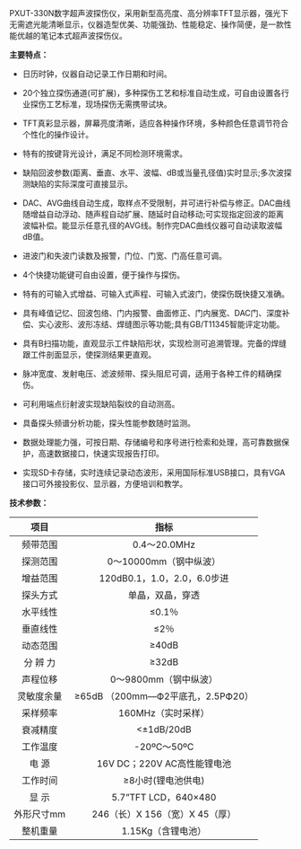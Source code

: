 PXUT-330N数字超声波探伤仪，采用新型高亮度、高分辨率TFT显示器，强光下无需遮光能清晰显示，仪器造型优美、功能强劲、性能稳定、操作简便，是一款性能优越的笔记本式超声波探伤仪。



**主要特点：**

- 日历时钟，仪器自动记录工作日期和时间。

- 20个独立探伤通道(可扩展)，多种探伤工艺和标准自动生成，可自由设置各行业探伤工艺标准，现场探伤无需携带试块。

- TFT真彩显示器，屏幕亮度清晰，适应各种操作环境，多种颜色任意调节符合个性化的操作设计。

- 特有的按键背光设计，满足不同检测环境需求。

- 缺陷回波参数(距离、垂直、水平、波幅、dB或当量孔径值)实时显示;多次波探测缺陷的实际深度可直接显示。

- DAC、AVG曲线自动生成，取样点不受限制，并可进行补偿与修正。DAC曲线随增益自动浮动、随声程自动扩展、随延时自动移动;可实现指定回波的距离波幅补偿。能显示任意孔径的AVG线。制作完DAC曲线仪器可自动读取波幅dB值。

- 进波门和失波门读数及报警，门位、门宽、门高任意可调。

- 4个快捷功能键可自由设置，便于操作与探伤。

- 特有的可输入式增益、可输入式声程、可输入式波门，使探伤既快捷又准确。

- 具有峰值记忆、回波包络、门内报警、曲面修正、门内展宽、DAC门、深度补偿、实心波形、波形冻结、焊缝图示等功能;具有GB/T11345智能评定功能。

- 具有B扫描功能，直观显示工件缺陷形状，实现检测可追溯管理。完备的焊缝跟工件剖面显示，使探测结果更直观。

- 脉冲宽度、发射电压、滤波频带、探头阻尼可调，适用于各种工件的精确探伤。

- 可利用端点衍射波实现缺陷裂纹的自动测高。

- 具备探头频谱分析功能，探头性能参数随时监测。

- 数据处理能力强，可按日期、存储编号和序号进行检索和处理，高可靠数据保护，高速数据接口，快速实现报告打印。

- 实现SD卡存储，实时连续记录动态波形，采用国际标准USB接口，具有VGA接口可外接投影仪、显示器，方便培训和教学。

 

**技术参数：**

|  **项目**  |             **指标**              |
| :--------: | :-------------------------------: |
|  频带范围  |           0.4～20.0MHz            |
|  探测范围  |      0～10000mm（钢中纵波）       |
|  增益范围  |    120dB0.1，1.0，2.0，6.0步进    |
|  探头方式  |         单晶，双晶，穿透          |
|  水平线性  |              ≤0.1％               |
|  垂直线性  |               ≤2％                |
|  动态范围  |               ≥40dB               |
|  分 辨 力  |               ≥32dB               |
|  声程位移  |       0～9800mm（钢中纵波）       |
| 灵敏度余量 | ≥65dB （200mm—Ф2平底孔，2.5PФ20） |
|  采样频率  |        160MHz（实时采样）         |
|  衰减精度  |            <±1dB/20dB             |
|  工作温度  |            -20ºC～50ºC            |
|  电   源   |    16V DC；220V AC高性能锂电池    |
|  工作时间  |        ≥8小时(锂电池供电)         |
|  显   示   |       5.7”TFT LCD，640×480        |
| 外形尺寸mm |  246（长）X 156（宽）X 45（厚）   |
|  整机重量  |        1.15Kg（含锂电池）         |